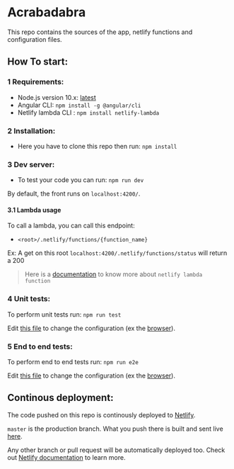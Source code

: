 # Acrabadabra

This repo contains the sources of the app, netlify functions and configuration files.

## How To start:

### 1 Requirements:

* Node.js version 10.x: [latest](https://nodejs.org/en/download/current/)
* Angular CLI: `npm install -g @angular/cli`
* Netlify lambda CLI : `npm install netlify-lambda`
    
### 2 Installation:

* Here you have to clone this repo then run: 
    `npm install`
    
### 3 Dev server:

* To test your code you can run:
    `npm run dev`
   
 By default, the front runs on `localhost:4200/`.

#### 3.1 Lambda usage

To call a lambda, you can call this endpoint:
- `<root>/.netlify/functions/{function_name}`

Ex: A get on this root `localhost:4200/.netlify/functions/status` will return a 200

> Here is a [documentation](https://www.netlify.com/docs/functions/#javascript-lambda-functions) to know more about `netlify lambda function`

### 4 Unit tests:

 To perform unit tests run:
    `npm run test`

Edit [this file](https://github.com/Iteatime/Acrabadabra/blob/master/src/karma.conf.js) to change the configuration
(ex the [browser](https://karma-runner.github.io/3.0/config/browsers.html)).

### 5 End to end tests:

 To perform end to end tests run:
    `npm run e2e`

Edit [this file](https://github.com/Iteatime/Acrabadabra/blob/master/e2e/protractor.conf.js) to change the configuration
(ex the [browser](https://github.com/angular/protractor/blob/master/docs/browser-setup.md)).

## Continous deployment:

The code pushed on this repo is continously deployed to [Netlify](https://www.netlify.com/).

`master` is the production branch. What you push there is built and sent live [here](https://acrabadabra.netlify.com/).

Any other branch or pull request will be automatically deployed too. Check out [Netlify documentation](https://www.netlify.com/docs/continuous-deployment/) to learn more.
